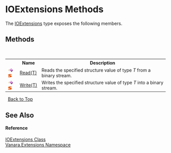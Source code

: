 # IOExtensions Methods
 

The <a href="f8aefe2d-1359-e224-0426-1900a2f8ddd2">IOExtensions</a> type exposes the following members.


## Methods
&nbsp;<table><tr><th></th><th>Name</th><th>Description</th></tr><tr><td>![Public method](media/pubmethod.gif "Public method")![Static member](media/static.gif "Static member")</td><td><a href="24b977de-1fb9-180e-6664-59255fb48c9d">Read(T)</a></td><td>
Reads the specified structure value of type *T* from a binary stream.</td></tr><tr><td>![Public method](media/pubmethod.gif "Public method")![Static member](media/static.gif "Static member")</td><td><a href="00a9e409-7811-1190-4620-48fb9e02f73d">Write(T)</a></td><td>
Writes the specified structure value of type *T* into a binary stream.</td></tr></table>&nbsp;
<a href="#ioextensions-methods">Back to Top</a>

## See Also


#### Reference
<a href="f8aefe2d-1359-e224-0426-1900a2f8ddd2">IOExtensions Class</a><br /><a href="9abe54ff-18ce-e333-beed-30e855655381">Vanara.Extensions Namespace</a><br />